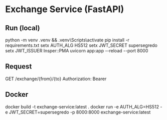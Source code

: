 # Exchange Service (FastAPI)

## Run (local)
python -m venv .venv && .venv\Scripts\activate
pip install -r requirements.txt
setx AUTH_ALG HS512
setx JWT_SECRET supersegredo
setx JWT_ISSUER Insper::PMA
uvicorn app:app --reload --port 8000

## Request
GET /exchange/{from}/{to}
Authorization: Bearer <JWT>

## Docker
docker build -t exchange-service:latest .
docker run -e AUTH_ALG=HS512 -e JWT_SECRET=supersegredo -p 8000:8000 exchange-service:latest
